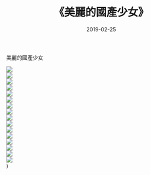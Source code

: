 ﻿---
layout: post
title:  《美麗的國產少女》
date:   2019-02-25
img: http://img.660000.xyz/Sharelink/唯美/2019/美麗的國產少女/000.jpg
categories: [美女, 清纯, 唯美]
---

美麗的國產少女

  ![](http://img.660000.xyz/Sharelink/唯美/2019/美麗的國產少女/001.jpg) <br> ![](http://img.660000.xyz/Sharelink/唯美/2019/美麗的國產少女/002.jpg) <br> ![](http://img.660000.xyz/Sharelink/唯美/2019/美麗的國產少女/003.jpg) <br> ![](http://img.660000.xyz/Sharelink/唯美/2019/美麗的國產少女/004.jpg) <br> ![](http://img.660000.xyz/Sharelink/唯美/2019/美麗的國產少女/005.jpg) <br> ![](http://img.660000.xyz/Sharelink/唯美/2019/美麗的國產少女/006.jpg) <br> ![](http://img.660000.xyz/Sharelink/唯美/2019/美麗的國產少女/007.jpg) <br> ![](http://img.660000.xyz/Sharelink/唯美/2019/美麗的國產少女/008.jpg) <br> ![](http://img.660000.xyz/Sharelink/唯美/2019/美麗的國產少女/009.jpg) <br> ![](http://img.660000.xyz/Sharelink/唯美/2019/美麗的國產少女/010.jpg) <br> ![](http://img.660000.xyz/Sharelink/唯美/2019/美麗的國產少女/011.jpg) <br> ![](http://img.660000.xyz/Sharelink/唯美/2019/美麗的國產少女/012.jpg) <br> ![](http://img.660000.xyz/Sharelink/唯美/2019/美麗的國產少女/013.jpg) <br> ![](http://img.660000.xyz/Sharelink/唯美/2019/美麗的國產少女/014.jpg) <br> ![](http://img.660000.xyz/Sharelink/唯美/2019/美麗的國產少女/015.jpg) <br> ![](http://img.660000.xyz/Sharelink/唯美/2019/美麗的國產少女/016.jpg) <br>) <br>